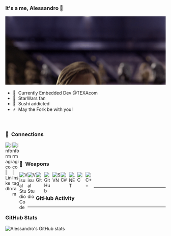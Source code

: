 ### It's a me, Alessandro 🍄

![Alt Text](./assets/hellothere.gif)

- 🤖 &nbsp;Currently Embedded Dev @TEXAcom
- 🌌 &nbsp;StarWars fan
- 🍣 &nbsp;Sushi addicted
- ⚡ &nbsp;May the Fork be with you!

<br />

### 🔌 &nbsp;Connections

[<img align="left" alt="informagico | LinkedIn" width="22px" src="https://cdn.jsdelivr.net/npm/simple-icons@v5/icons/linkedin.svg" />][linkedin]
[<img align="left" alt="informagico | Instagram" width="22px" src="https://cdn.jsdelivr.net/npm/simple-icons@v5/icons/instagram.svg" />][instagram]

<br />
<br />

### 🥷 &nbsp;Weapons

<img align="left" alt="Visual Studio Code" width="26px" src="https://cdn.jsdelivr.net/npm/simple-icons@v5/icons/visualstudiocode.svg" />
<img align="left" alt="Visual Studio" width="26px" src="https://cdn.jsdelivr.net/npm/simple-icons@v5/icons/visualstudio.svg" />
<img align="left" alt="Git" width="26px" src="https://cdn.jsdelivr.net/npm/simple-icons@v5/icons/git.svg" />
<img align="left" alt="GitHub" width="26px" src="https://cdn.jsdelivr.net/npm/simple-icons@v5/icons/github.svg" />
<img align="left" alt="SVN" width="26px" src="https://cdn.jsdelivr.net/npm/simple-icons@v5/icons/subversion.svg" />
<img align="left" alt="C#" width="26px" src="https://cdn.jsdelivr.net/npm/simple-icons@v5/icons/csharp.svg" />
<img align="left" alt=".NET" width="26px" src="https://cdn.jsdelivr.net/npm/simple-icons@v5/icons/dotnet.svg" />
<img align="left" alt="C" width="26px" src="https://cdn.jsdelivr.net/npm/simple-icons@v5/icons/c.svg" />
<img align="left" alt="C++" width="26px" src="https://cdn.jsdelivr.net/npm/simple-icons@v5/icons/cplusplus.svg" />

<br />
<br />

---

### GitHub Activity
  
<!--START_SECTION:activity-->
<!--END_SECTION:activity-->

---

### GitHub Stats

![Alessandro's GitHub stats](https://github-readme-stats.vercel.app/api?username=informagico&show_icons=true&hide_border=true&hide_title=true&include_all_commits=true&count_private=true)

[instagram]: https://instagram.com/informagico
[linkedin]: https://linkedin.com/in/informagico

